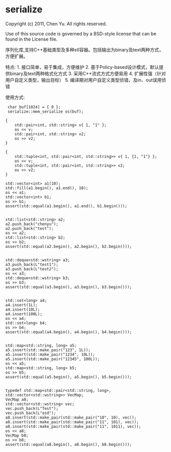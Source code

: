 serialize
=========
Copyright (c) 2011, Chen Yu. All rights reserved.

Use of this source code is governed by a BSD-style license that can be found in the License file.

序列化库,支持C++基础类型及多种stl容器。包括输出为binary及text两种方式，方便扩展。

特点:
	1. 接口简单，易于集成，方便维护
	2. 基于Policy-based设计模式，默认提供binary及text两种格式化方式
	3. 采用C++流式方式方便易用
	4. 扩展性强（针对用户自定义类型，输出目标）
	5. 编译期对用户自定义类型侦错，及in、out误用侦错

使用方式:

	 char buf[1024] = { 0 };
	 serialize::mem_serialize os(buf);

	{
		std::pair<int, std::string> v{ 1, "1" };
		os << v;
		std::pair<int, std::string> v2;
		os >> v2;
	}

	{
		std::tuple<int, std::pair<int, std::string>> v{ 1, {1, "1"} };
		os << v;
		std::tuple<int, std::pair<int, std::string>> v2;
		os >> v2;
	}

	std::vector<int> a1(10);
	std::fill(a1.begin(), a1.end(), 10);
	os << a1;
	std::vector<int> b1;
	os >> b1;
	assert(std::equal(a1.begin(), a1.end(), b1.begin()));


	std::list<std::string> a2;
	a2.push_back("chenyu");
	a2.push_back("test");
	os << a2;
	std::list<std::string> b2;
	os >> b2;
	assert(std::equal(a2.begin(), a2.begin(), b2.begin()));


	std::deque<std::wstring> a3;
	a3.push_back(L"test1");
	a3.push_back(L"test2");
	os << a3;
	std::deque<std::wstring> b3;
	os >> b3;
	assert(std::equal(a3.begin(), a3.begin(), b3.begin()));


	std::set<long> a4;
	a4.insert(1L);
	a4.insert(10L);
	a4.insert(100L);
	os << a4;
	std::set<long> b4;
	os >> b4;
	assert(std::equal(a4.begin(), a4.begin(), b4.begin()));


	std::map<std::string, long> a5;
	a5.insert(std::make_pair("123", 1L));
	a5.insert(std::make_pair("1234", 10L));
	a5.insert(std::make_pair("12345", 100L));
	os << a5;
	std::map<std::string, long> b5;
	os >> b5;
	assert(std::equal(a5.begin(), a5.begin(), b5.begin()));


	typedef std::map<std::pair<std::string, long>, std::vector<std::wstring>> VecMap;
	VecMap a8;
	std::vector<std::wstring> vec;
	vec.push_back(L"Test");
	vec.push_back(L"asd");
	a8.insert(std::make_pair(std::make_pair("10", 10), vec));
	a8.insert(std::make_pair(std::make_pair("11", 101), vec));
	a8.insert(std::make_pair(std::make_pair("11", 1011), vec));
	os << a8;
	VecMap b8;
	os >> b8;
	assert(std::equal(a8.begin(), a8.begin(), b8.begin()));
	


